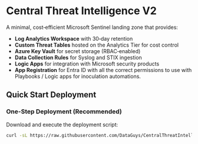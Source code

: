 # Central Threat Intelligence V2

A minimal, cost‑efficient Microsoft Sentinel landing zone that provides:

* **Log Analytics Workspace** with 30‑day retention
* **Custom Threat Tables** hosted on the Analytics Tier for cost control
* **Azure Key Vault** for secret storage (RBAC‑enabled)
* **Data Collection Rules** for Syslog and STIX ingestion
* **Logic Apps** for integration with Microsoft security products
* **App Registration** for Entra ID with all the correct permissions to use with Playbooks / Logic apps for inoculation automations.

## Quick Start Deployment

### One-Step Deployment (Recommended)

Download and execute the deployment script:

```bash
curl -sL https://raw.githubusercontent.com/DataGuys/CentralThreatIntelligenceV2/main/scripts/deploy-full.sh -o deploy-full.sh && chmod +x deploy-full.sh && ./deploy-full.sh
